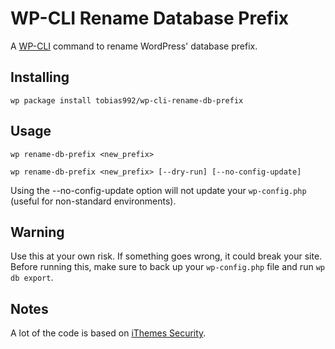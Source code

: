 WP-CLI Rename Database Prefix
===============================

A [WP-CLI](http://wp-cli.org/) command to rename WordPress' database prefix.

## Installing

`wp package install tobias992/wp-cli-rename-db-prefix`

## Usage

`wp rename-db-prefix <new_prefix>`

`wp rename-db-prefix <new_prefix> [--dry-run] [--no-config-update]`

Using the --no-config-update option will not update your `wp-config.php` (useful for non-standard environments).

## Warning

Use this at your own risk. If something goes wrong, it could break your site. Before running this, make sure to back up your `wp-config.php` file and run `wp db export`.

## Notes

A lot of the code is based on [iThemes Security](https://wordpress.org/plugins/better-wp-security/).
